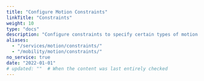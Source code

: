 ```yaml
---
title: "Configure Motion Constraints"
linkTitle: "Constraints"
weight: 10
type: "docs"
description: "Configure constraints to specify certain types of motion."
aliases:
  - "/services/motion/constraints/"
  - "/mobility/motion/constraints/"
no_service: true
date: "2022-01-01"
# updated: ""  # When the content was last entirely checked
---
```

